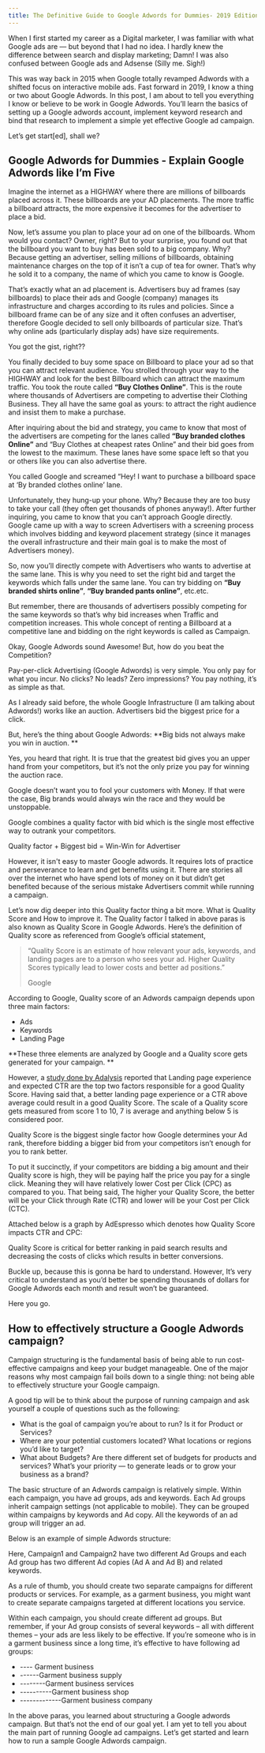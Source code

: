 ```yaml
---
title: The Definitive Guide to Google Adwords for Dummies- 2019 Edition
---
```

When I first started my career as a Digital marketer, I was familiar with what Google ads are — but beyond that I had no idea. I hardly knew the difference between search and display marketing; Damn! I was also confused between Google ads and Adsense (Silly me. Sigh!)

This was way back in 2015 when Google totally revamped Adwords with a shifted focus on interactive mobile ads. Fast forward in 2019, I know a thing or two about Google Adwords. In this post, I am about to tell you everything I know or believe to be work in Google Adwords. You’ll learn the basics of setting up a Google adwords account, implement keyword research and bind that research to implement a simple yet effective Google ad campaign. 

Let’s get start[ed], shall we?

<h2 class="note">Google Adwords for Dummies - Explain Google Adwords like I’m Five</h2>

Imagine the internet as a HIGHWAY where there are millions of billboards placed across it. These billboards are your AD placements. The more traffic a billboard attracts, the more expensive it becomes for the advertiser to place a bid. 

Now, let’s assume you plan to place your ad on one of the billboards. Whom would you contact? Owner, right? But to your surprise, you found out that the billboard you want to buy has been sold to a big company. Why? Because getting an advertiser, selling millions of billboards, obtaining maintenance charges on the top of it isn’t a cup of tea for owner. That’s why he sold it to a company, the name of which you came to know is Google. 

That’s exactly what an ad placement is. Advertisers buy ad frames (say billboards) to place their ads and Google (company) manages its infrastructure and charges according to its rules and policies. Since a billboard frame can be of any size and it often confuses an advertiser, therefore Google decided to sell only billboards of particular size. That’s why online ads (particularly display ads) have size requirements. 

You got the gist, right??

You finally decided to buy some space on Billboard to place your ad so that you can attract relevant audience. You strolled through your way to the HIGHWAY and look for the best Billboard which can attract the maximum traffic. You took the route called **“Buy Clothes Online”**. This is the route where thousands of Advertisers are competing to advertise their Clothing Business. They all have the same goal as yours: to attract the right audience and insist them to make a purchase.

After inquiring about the bid and strategy, you came to know that most of the advertisers are competing for the lanes called **“Buy branded clothes Online”** and “Buy Clothes at cheapest rates Online” and their bid goes from the lowest to the maximum. These lanes have some space left so that you or others like you can also advertise there. 

You called Google and screamed “Hey! I want to purchase a billboard space at ‘By branded clothes online’ lane. 

Unfortunately, they hung-up your phone. Why? Because they are too busy to take your call (they often get thousands of phones anyway!). After further inquiring, you came to know that you can’t approach Google directly. Google came up with a way to screen Advertisers with a screening process which involves bidding and keyword placement strategy (since it manages the overall infrastructure and their main goal is to make the most of Advertisers money). 

So, now you’ll directly compete with Advertisers who wants to advertise at the same lane. This is why you need to set the right bid and target the keywords which falls under the same lane. You can try bidding on **“Buy branded shirts online”**, **“Buy branded pants online”**, etc.etc. 

But remember, there are thousands of advertisers possibly competing for the same keywords so that’s why bid increases when Traffic and competition increases. This whole concept of renting a Billboard at a competitive lane and bidding on the right keywords is called as Campaign. 

Okay, Google Adwords sound Awesome! But, how do you beat the Competition?

Pay-per-click Advertising (Google Adwords) is very simple. You only pay for what you incur. No clicks? No leads? Zero impressions? You pay nothing, it’s as simple as that. 

As I already said before, the whole Google Infrastructure (I am talking about Adwords!) works like an auction. Advertisers bid the biggest price for a click. 

But, here’s the thing about Google Adwords: **Big bids not always make you win in auction. **

Yes, you heard that right. It is true that the greatest bid gives you an upper hand from your competitors, but it’s not the only prize you pay for winning the auction race. 

Google doesn’t want you to fool your customers with Money. If that were the case, Big brands would always win the race and they would be unstoppable.

Google combines a quality factor with bid which is the single most effective way to outrank your competitors. 

Quality factor + Biggest bid = Win-Win for Advertiser</p>

However, it isn't easy to master Google adwords. It requires lots of practice and perseverance to learn and get benefits using it. There are stories all over the internet who have spend lots of money on it but didn’t get benefited because of the serious mistake Advertisers commit while running a campaign. 

Let’s now dig deeper into this Quality factor thing a bit more. 
What is Quality Score and How to improve it. 
The Quality factor I talked in above paras is also known as Quality Score in Google Adwords. Here’s the definition of Quality score as referenced from Google’s official statement,

<div class="mb-wrap mb-style-2"><blockquote><p>“Quality Score is an estimate of how relevant your ads, keywords, and landing pages are to a person who sees your ad. Higher Quality Scores typically lead to lower costs and better ad positions.”</p><span>Google</span></blockquote></div>

According to Google, Quality score of an Adwords campaign depends upon three main factors:
* Ads
* Keywords
* Landing Page

**These three elements are analyzed by Google and a Quality score gets generated for your campaign.**

However, a [study done by Adalysis](https://searchengineland.com/reverse-engineering-adwords-quality-score-factors-244192) reported that Landing page experience and expected CTR are the top two factors responsible for a good Quality Score. Having said that, a better landing page experience or a CTR above average could result in a good Quality Score. The scale of a Quality score gets measured from score 1 to 10, 7 is average and anything below 5 is considered poor.  

Quality Score is the biggest single factor how Google determines your Ad rank, therefore bidding a bigger bid from your competitors isn’t enough for you to rank better. 

To put it succinctly, if your competitors are bidding a big amount and their Quality score is high, they will be paying half the price you pay for a single click. Meaning they will have relatively lower Cost per Click (CPC) as compared to you. That being said, The higher your Quality Score, the better will be your Click through Rate (CTR) and lower will be your Cost per Click (CTC). 

Attached below is a graph by AdEspresso which denotes how Quality Score impacts CTR and CPC:


Quality Score is critical for better ranking in paid search results and decreasing the costs of clicks which results in better conversions. 

Buckle up, because this is gonna be hard to understand. However, It’s very critical to understand as you’d better be spending thousands of dollars for Google Adwords each month and result won’t be guaranteed. 

Here you go.

<h2 class="note">How to effectively structure a Google Adwords campaign?</h2>

Campaign structuring is the fundamental basis of being able to run cost-effective campaigns and keep your budget manageable. One of the major reasons why most campaign fail boils down to a single thing: not being able to effectively structure your Google campaign. 

A good tip will be to think about the purpose of running campaign and ask yourself a couple of questions such as the following:
* What is the goal of campaign you’re about to run? Is it for Product or Services?
* Where are your potential customers located? What locations or regions you’d like to target?
* What about Budgets? Are there different set of budgets for products and services? What’s your priority — to generate leads or to grow your business as a brand?

The basic structure of an Adwords campaign is relatively simple. Within each campaign, you have ad groups, ads and keywords. Each Ad groups inherit campaign settings (not applicable to mobile). They can be grouped within campaigns by keywords and Ad copy. All the keywords of an ad group will trigger an ad. 

Below is an example of simple Adwords structure:

Here, Campaign1 and Campaign2 have two different Ad Groups and each Ad group has two different Ad copies (Ad A and Ad B) and related keywords. 

As a rule of thumb, you should create two separate campaigns for different products or services. For example, as a garment business, you might want to create separate campaigns targeted at different locations you service. 

Within each campaign, you should create different ad groups. But remember, if your Ad group consists of several keywords – all with different themes – your ads are less likely to be effective. If you’re someone who is in a garment business since a long time, it’s effective to have following ad groups:

* ---- Garment business
* ------Garment business supply
* --------Garment business services
* ----------Garment business shop
* -------------Garment business company

In the above paras, you learned about structuring a Google adwords campaign. But that’s not the end of our goal yet. I am yet to tell you about the main part of running Google ad campaigns. Let’s get started and learn how to run a sample Google Adwords campaign.





